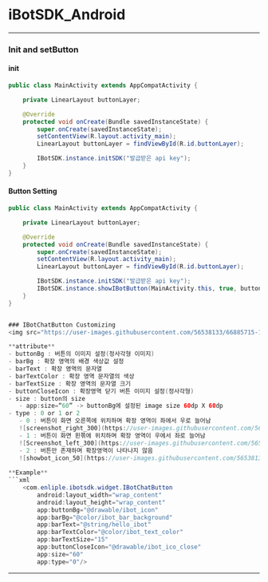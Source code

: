 # iBotSDK_Android
---
### Init and setButton
#### init
```java
public class MainActivity extends AppCompatActivity {

    private LinearLayout buttonLayer;

    @Override
    protected void onCreate(Bundle savedInstanceState) {
        super.onCreate(savedInstanceState);
        setContentView(R.layout.activity_main);
        LinearLayout buttonLayer = findViewById(R.id.buttonLayer);

        IBotSDK.instance.initSDK("발급받은 api key");
    }
}
```
#### Button Setting
```java
public class MainActivity extends AppCompatActivity {

    private LinearLayout buttonLayer;

    @Override
    protected void onCreate(Bundle savedInstanceState) {
        super.onCreate(savedInstanceState);
        setContentView(R.layout.activity_main);
        LinearLayout buttonLayer = findViewById(R.id.buttonLayer);

        IBotSDK.instance.initSDK("발급받은 api key");
        IBotSDK.instance.showIBotButton(MainActivity.this, true, buttonLayer);
    }
}


### IBotChatButton Customizing
<img src="https://user-images.githubusercontent.com/56538133/66885715-1b51cf00-f010-11e9-94c5-4bf7954b02bd.png" width="520" height="195">

**attribute**
- buttonBg : 버튼의 이미지 설정(정사각형 이미지)
- barBg : 확장 영역의 배경 색상값 설정
- barText : 확장 영역의 문자열
- barTextColor : 확장 영역 문자열의 색상
- barTextSize : 확장 영역의 문자열 크기
- buttonCloseIcon : 확장영역 닫기 버튼 이미지 설정(정사각형)
- size : button의 size 
   - app:size=“60” -> buttonBg에 설정된 image size 60dp X 60dp
- type : 0 or 1 or 2
   - 0 : 버튼이 화면 오른쪽에 위치하며 확장 영역이 좌에서 우로 늘어남   
   ![screenshot_right_300](https://user-images.githubusercontent.com/56538133/66888820-00d12300-f01b-11e9-9cb8-2c62bd402b2e.jpg)
   - 1 : 버튼이 화면 왼쪾에 위치하며 확장 영역이 우에서 좌로 늘어남   
   ![Screenshot_left_300](https://user-images.githubusercontent.com/56538133/66888821-0169b980-f01b-11e9-81f8-dd9817720f9d.jpg)
   - 2 : 버튼만 존재하며 확장영역이 나타나지 않음   
   ![showbot_icon_50](https://user-images.githubusercontent.com/56538133/66888822-0169b980-f01b-11e9-8501-9540a4fc1408.png)
   
**Example**
```xml
    <com.enliple.ibotsdk.widget.IBotChatButton
        android:layout_width="wrap_content"
        android:layout_height="wrap_content"
        app:buttonBg="@drawable/ibot_icon"
        app:barBg="@color/ibot_bar_background"
        app:barText="@string/hello_ibot"
        app:barTextColor="@color/ibot_text_color"
        app:barTextSize="15"
        app:buttonCloseIcon="@drawable/ibot_ico_close"
        app:size="60"
        app:type="0"/>
```
---
